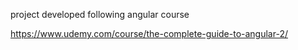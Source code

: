 project developed following angular course 

https://www.udemy.com/course/the-complete-guide-to-angular-2/

